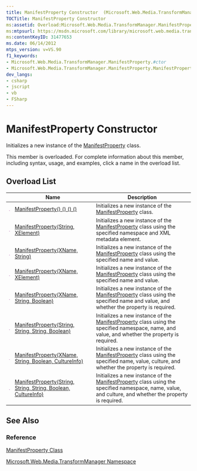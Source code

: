 ```yaml
---
title: ManifestProperty Constructor  (Microsoft.Web.Media.TransformManager)
TOCTitle: ManifestProperty Constructor
ms:assetid: Overload:Microsoft.Web.Media.TransformManager.ManifestProperty.#ctor
ms:mtpsurl: https://msdn.microsoft.com/library/microsoft.web.media.transformmanager.manifestproperty.manifestproperty(v=VS.90)
ms:contentKeyID: 31477653
ms.date: 06/14/2012
mtps_version: v=VS.90
f1_keywords:
- Microsoft.Web.Media.TransformManager.ManifestProperty.#ctor
- Microsoft.Web.Media.TransformManager.ManifestProperty.ManifestProperty
dev_langs:
- csharp
- jscript
- vb
- FSharp
---
```


# ManifestProperty Constructor

Initializes a new instance of the [ManifestProperty](manifestproperty-class-microsoft-web-media-transformmanager.md) class.

This member is overloaded. For complete information about this member, including syntax, usage, and examples, click a name in the overload list.

## Overload List

||Name|Description|
|--- |--- |--- |
|![Public method](images/Hh125771.pubmethod(en-us,VS.90).gif "Public method")|[ManifestProperty() () () ()](manifestproperty-constructor-microsoft-web-media-transformmanager_1.md)|Initializes a new instance of the [ManifestProperty](manifestproperty-class-microsoft-web-media-transformmanager.md) class.|
|![Public method](images/Hh125771.pubmethod(en-us,VS.90).gif "Public method")|[ManifestProperty(String, XElement)](manifestproperty-constructor-string-xelement-microsoft-web-media-transformmanager.md)|Initializes a new instance of the [ManifestProperty](manifestproperty-class-microsoft-web-media-transformmanager.md) class using the specified namespace and XML metadata element.|
|![Public method](images/Hh125771.pubmethod(en-us,VS.90).gif "Public method")|[ManifestProperty(XName, String)](manifestproperty-constructor-xname-string-microsoft-web-media-transformmanager.md)|Initializes a new instance of the [ManifestProperty](manifestproperty-class-microsoft-web-media-transformmanager.md) class using the specified name and value.|
|![Public method](images/Hh125771.pubmethod(en-us,VS.90).gif "Public method")|[ManifestProperty(XName, XElement)](manifestproperty-constructor-xname-xelement-microsoft-web-media-transformmanager.md)|Initializes a new instance of the [ManifestProperty](manifestproperty-class-microsoft-web-media-transformmanager.md) class using the specified name and value.|
|![Public method](images/Hh125771.pubmethod(en-us,VS.90).gif "Public method")|[ManifestProperty(XName, String, Boolean)](manifestproperty-constructor-xname-string-boolean-microsoft-web-media-transformmanager.md)|Initializes a new instance of the [ManifestProperty](manifestproperty-class-microsoft-web-media-transformmanager.md) class using the specified name and value, and whether the property is required.|
|![Public method](images/Hh125771.pubmethod(en-us,VS.90).gif "Public method")|[ManifestProperty(String, String, String, Boolean)](manifestproperty-constructor-string-string-string-boolean-microsoft-web-media-transformmanager.md)|Initializes a new instance of the [ManifestProperty](manifestproperty-class-microsoft-web-media-transformmanager.md) class using the specified namespace, name, and value, and whether the property is required.|
|![Public method](images/Hh125771.pubmethod(en-us,VS.90).gif "Public method")|[ManifestProperty(XName, String, Boolean, CultureInfo)](manifestproperty-constructor-xname-string-boolean-cultureinfo-microsoft-web-media-transformmanager.md)|Initializes a new instance of the [ManifestProperty](manifestproperty-class-microsoft-web-media-transformmanager.md) class using the specified name, value, culture, and whether the property is required.|
|![Public method](images/Hh125771.pubmethod(en-us,VS.90).gif "Public method")|[ManifestProperty(String, String, String, Boolean, CultureInfo)](manifestproperty-constructor-string-string-string-boolean-cultureinfo-microsoft-web-media-transformmanager.md)|Initializes a new instance of the [ManifestProperty](manifestproperty-class-microsoft-web-media-transformmanager.md) class using the specified namespace, name, value, and culture, and whether the property is required.|

## See Also

### Reference

[ManifestProperty Class](manifestproperty-class-microsoft-web-media-transformmanager.md)

[Microsoft.Web.Media.TransformManager Namespace](microsoft-web-media-transformmanager-namespace.md)
